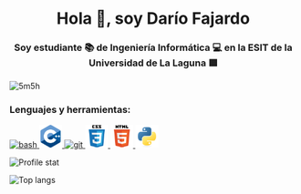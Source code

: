 <h1 align="center">Hola 👋, soy Darío Fajardo</h1>
<h3 align="center">Soy estudiante 📚 de Ingeniería Informática 💻 en la ESIT de la Universidad de La Laguna 🟪</h3>

![5m5h](https://github.com/Dario-Fajardo/Dario-Fajardo/assets/114748553/974bd72f-1cfc-4401-835b-08e8a6c65358)

<h3 align="left">Lenguajes y herramientas:</h3>
<p align="left"> <a href="https://www.gnu.org/software/bash/" target="_blank" rel="noreferrer"> <img src="https://www.vectorlogo.zone/logos/gnu_bash/gnu_bash-icon.svg" alt="bash" width="40" height="40"/> </a> <a href="https://www.w3schools.com/cpp/" target="_blank" rel="noreferrer"> <img src="https://raw.githubusercontent.com/devicons/devicon/master/icons/cplusplus/cplusplus-original.svg" alt="cplusplus" width="40" height="40"/> </a> <a href="https://git-scm.com/" target="_blank" rel="noreferrer"> <img src="https://www.vectorlogo.zone/logos/git-scm/git-scm-icon.svg" alt="git" width="40" height="40"/> </a> <a href="https://www.w3schools.com/css/" target="_blank" rel="noreferrer"> <img src="https://raw.githubusercontent.com/devicons/devicon/master/icons/css3/css3-original-wordmark.svg" alt="css3" width="40" height="40"/> </a> <a href="https://www.w3.org/html/" target="_blank" rel="noreferrer"> <img src="https://raw.githubusercontent.com/devicons/devicon/master/icons/html5/html5-original-wordmark.svg" alt="html5" width="40" height="40"/> </a> <a href="https://www.python.org" target="_blank" rel="noreferrer"> <img src="https://raw.githubusercontent.com/devicons/devicon/master/icons/python/python-original.svg" alt="python" width="40" height="40"/> </a> </p>

![Profile stat](https://github-readme-stats.vercel.app/api?username=Dario-Fajardo&show_icons=true&theme=radical&include_all_commits=true)

![Top langs](https://github-readme-stats.vercel.app/api/top-langs/?username=Dario-Fajardo&exclude_repo=dotfiles&theme=radical&size_weight=0.5&count_weight=0.5&langs_count=10&hide_progress=true)
